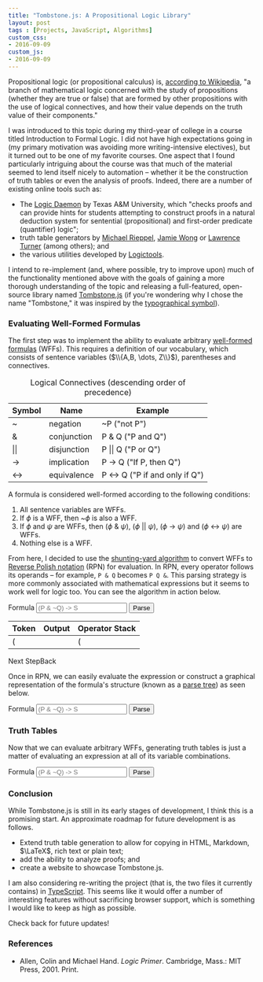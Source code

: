 ```yaml
---
title: "Tombstone.js: A Propositional Logic Library"
layout: post
tags : [Projects, JavaScript, Algorithms]
custom_css:
- 2016-09-09
custom_js:
- 2016-09-09
---
```


Propositional logic (or propositional calculus) is, [according to Wikipedia](https://en.wikipedia.org/wiki/Propositional_calculus), "a branch of mathematical logic concerned with the study of propositions (whether they are true or false) that are formed by other propositions with the use of logical connectives, and how their value depends on the truth value of their components."

I was introduced to this topic during my third-year of college in a course titled Introduction to Formal Logic. I did not have high expectations going in (my primary motivation was avoiding more writing-intensive electives), but it turned out to be one of my favorite courses. One aspect that I found particularly intriguing about the course was that much of the material seemed to lend itself nicely to automation &ndash; whether it be the construction of truth tables or even the analysis of proofs. Indeed, there are a number of existing online tools such as:

- The [Logic Daemon](http://logic.tamu.edu/daemon.html) by Texas A&M University, which "checks proofs and can provide hints for students attempting to construct proofs in a natural deduction system for sentential (propositional) and first-order predicate (quantifier) logic";
- truth table generators by [Michael Rieppel](http://mrieppel.net/prog/truthtable.html), [Jamie Wong](http://jamie-wong.com/experiments/truthtabler/SLR1/) or [Lawrence Turner](http://turner.faculty.swau.edu/mathematics/materialslibrary/truth/) (among others); and
- the various utilities developed by [Logictools](http://logictools.org/index.html).

I intend to re-implement (and, where possible, try to improve upon) much of the functionality mentioned above with the goals of gaining a more thorough understanding of the topic and releasing a full-featured, open-source library named [Tombstone.js](https://github.com/jdkato/Tombstone.js) (if you're wondering why I chose the name "Tombstone," it was inspired by the [typographical symbol](https://en.wikipedia.org/wiki/Tombstone_(typography))).

### Evaluating Well-Formed Formulas

The first step was to implement the ability to evaluate arbitrary [well-formed formulas](https://en.wikipedia.org/wiki/Well-formed_formula) (WFFs). This requires a definition of our vocabulary, which consists of sentence variables ($\\{A,B, \dots, Z\\}$), parentheses and connectives.

<table class = "table">
   <caption>Logical Connectives (descending order of precedence)</caption>
   <thead>
      <tr>
         <th>Symbol</th>
         <th>Name</th>
         <th>Example</th>
      </tr>
   </thead>
   <tbody>
      <tr>
         <td>~</td>
         <td>negation</td>
         <td>~P ("not P")</td>
      </tr>
      <tr>
         <td>&amp;</td>
         <td>conjunction</td>
         <td>P &amp; Q ("P and Q")</td>
      </tr>
      <tr>
         <td>||</td>
         <td>disjunction</td>
         <td>P || Q ("P or Q")</td>
      </tr>
      <tr>
         <td>-></td>
         <td>implication</td>
         <td>P -> Q ("If P, then Q")</td>
      </tr>
      <tr>
         <td><-></td>
         <td>equivalence</td>
         <td>P <-> Q ("P if and only if Q")</td>
      </tr>
   </tbody>
</table>

A formula is considered well-formed according to the following conditions:

1. All sentence variables are WFFs.
2. If $\phi$ is a WFF, then ~$\phi$ is also a WFF.
3. If $\phi$ and $\psi$ are WFFs, then ($\phi$ & $\psi$), ($\phi$ \|\| $\psi$), ($\phi$ -> $\psi$) and ($\phi$ <-> $\psi$) are WFFs.
4. Nothing else is a WFF.

From here, I decided to use the [shunting-yard algorithm](https://en.wikipedia.org/wiki/Shunting-yard_algorithm) to convert WFFs to [Reverse Polish notation](https://en.wikipedia.org/wiki/Reverse_Polish_notation) (RPN) for evaluation. In RPN, every operator follows its operands &ndash; for example, `P & Q` becomes `P Q &`. This parsing strategy is more commonly associated with mathematical expressions but it seems to work well for logic too. You can see the algorithm in action below.

<form class="bs-example bs-example-form" data-example-id="input-group-with-button">
    <div class="row clearfix">
    <div class="col-xs-12">
            <div class="input-group">
            <span class="input-group-addon" id="basic-addon1">Formula</span>
                <input id="formula-rpn" class="form-control" placeholder="(P & ~Q) -> S" aria-describedby="basic-addon1"> <span class="input-group-btn"> <button id="parse-rpn" class="btn btn-default" type="button">Parse</button> </span></div>
        </div>
        <div class="col-xs-12">
            <table class="table" id="tab_logic">
                <thead>
                    <tr >
                        <th class="text-center">
                            Token
                        </th>
                        <th class="text-center">
                            Output
                        </th>
                        <th class="text-center">
                            Operator Stack
                        </th>
                    </tr>
                </thead>
                <tbody>
                    <tr id='addr0'>
                        <td>(</td>
                        <td></td>
                        <td>(</td>
                    </tr>
                    <tr id='addr1'></tr>
                </tbody>
            </table>
        </div>
        <a id="add_row" class="btn btn-default pull-left control-btn">Next Step</a><a id='delete_row' class="pull-right btn btn-default control-btn disabled">Back</a>
    </div>
</form>

Once in RPN, we can easily evaluate the expression or construct a graphical representation of the formula's structure (known as a [parse tree](https://en.wikipedia.org/wiki/Parse_tree)) as seen below.

<form class="bs-example bs-example-form" data-example-id="input-group-with-button">
    <div class="row">
        <div class="col-xs-12">
            <div class="input-group">
                <span class="input-group-addon" id="basic-addon2">Formula</span>
                <input id="formula" class="form-control" placeholder="(P & ~Q) -> S" aria-describedby="basic-addon2"> <span class="input-group-btn"> <button id="parse" class="btn btn-default" type="button">Parse</button> </span> </div>
        </div>
        <div class="col-xs-12">
            <div id="tree"></div>
        </div>
    </div>
</form>

### Truth Tables

Now that we can evaluate arbitrary WFFs, generating truth tables is just a matter of evaluating an expression at all of its variable combinations.

<form class="bs-example bs-example-form" data-example-id="input-group-with-button">
    <div class="row">
        <div class="col-xs-12">
            <div class="input-group">
                <span class="input-group-addon" id="basic-addon2">Formula</span>
                <input id="formula-md" class="form-control" placeholder="(P & ~Q) -> S" aria-describedby="basic-addon2"> <span class="input-group-btn"> <button id="parse-md" class="btn btn-default" type="button">Parse</button> </span> </div>
        </div>
    </div>
    <div id="md-table"></div>
</form>

### Conclusion

While Tombstone.js is still in its early stages of development, I think this is a promising start. An approximate roadmap for future development is as follows.

- Extend truth table generation to allow for copying in HTML, Markdown, $\LaTeX$, rich text or plain text;
- add the ability to analyze proofs; and
- create a website to showcase Tombstone.js.

I am also considering re-writing the project (that is, the two files it currently contains) in [TypeScript](https://www.typescriptlang.org/). This seems like it would offer a number of interesting features without sacrificing browser support, which is something I would like to keep as high as possible.

Check back for future updates!

### References

- Allen, Colin and Michael Hand. *Logic Primer*. Cambridge, Mass.: MIT Press, 2001. Print.
